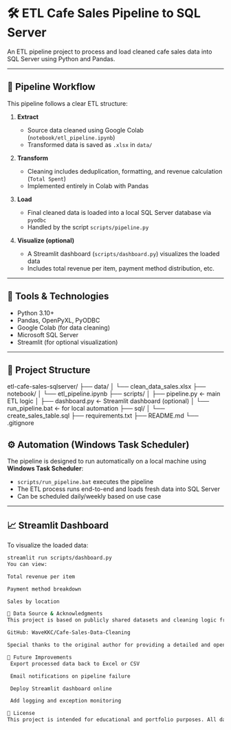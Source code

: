 # 🛠️ ETL Cafe Sales Pipeline to SQL Server

An ETL pipeline project to process and load cleaned cafe sales data into SQL Server using Python and Pandas.

---

## 🔄 Pipeline Workflow

This pipeline follows a clear ETL structure:

1. **Extract**  
   - Source data cleaned using Google Colab (`notebook/etl_pipeline.ipynb`)
   - Transformed data is saved as `.xlsx` in `data/`

2. **Transform**  
   - Cleaning includes deduplication, formatting, and revenue calculation (`Total Spent`)
   - Implemented entirely in Colab with Pandas

3. **Load**  
   - Final cleaned data is loaded into a local SQL Server database via `pyodbc`
   - Handled by the script `scripts/pipeline.py`

4. **Visualize (optional)**  
   - A Streamlit dashboard (`scripts/dashboard.py`) visualizes the loaded data
   - Includes total revenue per item, payment method distribution, etc.

---

## 🧰 Tools & Technologies

- Python 3.10+
- Pandas, OpenPyXL, PyODBC
- Google Colab (for data cleaning)
- Microsoft SQL Server
- Streamlit (for optional visualization)

---

## 📁 Project Structure

etl-cafe-sales-sqlserver/
├── data/
│ └── clean_data_sales.xlsx
├── notebook/
│ └── etl_pipeline.ipynb
├── scripts/
│ ├── pipeline.py ← main ETL logic
│ ├── dashboard.py ← Streamlit dashboard (optional)
│ └── run_pipeline.bat ← for local automation
├── sql/
│ └── create_sales_table.sql
├── requirements.txt
├── README.md
└── .gitignore


## ⚙️ Automation (Windows Task Scheduler)

The pipeline is designed to run automatically on a local machine using **Windows Task Scheduler**:

- `scripts/run_pipeline.bat` executes the pipeline
- The ETL process runs end-to-end and loads fresh data into SQL Server
- Can be scheduled daily/weekly based on use case

---

## 📈 Streamlit Dashboard

To visualize the loaded data:

```bash
streamlit run scripts/dashboard.py
You can view:

Total revenue per item

Payment method breakdown

Sales by location

📝 Data Source & Acknowledgments
This project is based on publicly shared datasets and cleaning logic from:

GitHub: WaveKKC/Cafe-Sales-Data-Cleaning

Special thanks to the original author for providing a detailed and open dataset for practice and learning.

🚀 Future Improvements
 Export processed data back to Excel or CSV

 Email notifications on pipeline failure

 Deploy Streamlit dashboard online

 Add logging and exception monitoring

📌 License
This project is intended for educational and portfolio purposes. All data is sample/demo and does not represent real transactions.
